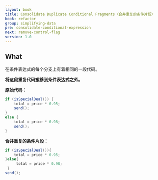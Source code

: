 ```yaml
---
layout: book
title: Consolidate Duplicate Conditional Fragments（合并重复的条件片段）
book: refactor
group: simplifying-data
pre: consolidate-conditional-expression
next: remove-control-flag
version: 1.0
---
```



## What

在条件表达式的每个分支上有着相同的一段代码。

**将这段重复代码搬移到条件表达式之外。**


**原始代码：**

```java
if (isSpecialDeal()) {
    total = price * 0.95;
    send();
}
else {
    total = price * 0.98;
    send();
}
```

**合并重复的条件片段：**

```java
if (isSpecialDeal()){
    total = price * 0.95;
}else{
     total = price * 0.98;
 }
send();
```